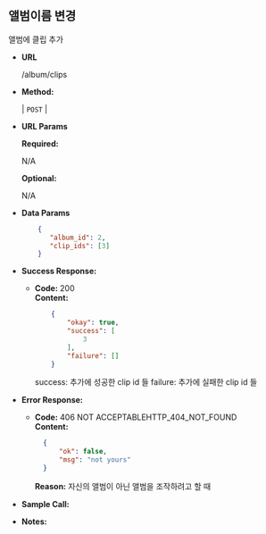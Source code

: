 **앨범이름 변경**
----
  앨범에 클립 추가

* **URL**

  /album/clips

* **Method:**

  | `POST` |
  
*  **URL Params**

   **Required:**
 
   N/A

   **Optional:**
 
   N/A

* **Data Params**

  ```json
      {
         "album_id": 2,
         "clip_ids": [3]
      }
  ``` 

* **Success Response:**
  
  * **Code:** 200 <br />
    **Content:** 
    ```json
        {
            "okay": true,
            "success": [
                3
            ],
            "failure": []
        }
    ```
    success: 추가에 성공한 clip id 들
    failure: 추가에 실패한 clip id 들
 
* **Error Response:**
    
  * **Code:** 406 NOT ACCEPTABLEHTTP_404_NOT_FOUND <br />
    **Content:**
    ```json
      {
          "ok": false,
          "msg": "not yours"
      }
    ```
    **Reason:** 자신의 앨범이 아닌 앨범을 조작하려고 할 때

* **Sample Call:**


* **Notes:**

